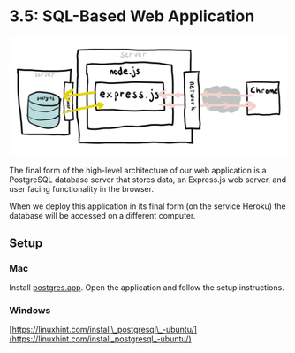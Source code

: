 # 3.5: SQL-Based Web Application

![](../../.gitbook/assets/express-2.jpg)

The final form of the high-level architecture of our web application is a PostgreSQL database server that stores data, an Express.js web server, and user facing functionality in the browser.

When we deploy this application in its final form \(on the service Heroku\) the database will be accessed on a different computer.

## Setup

### Mac 

Install [postgres.app](https://postgresapp.com/). Open the application and follow the setup instructions.

### Windows

[https://linuxhint.com/install\_postgresql\_-ubuntu/](https://linuxhint.com/install_postgresql_-ubuntu/)



